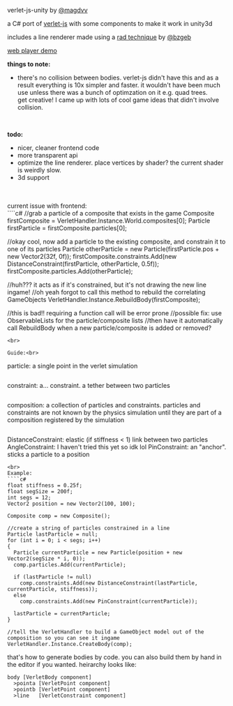 verlet-js-unity by <a href="http://twitter.com/magdvv">@magdvv</a>

a C# port of <a href="http://subprotocol.com/system/introducing-verlet-js.html">verlet-js</a> with some components to make it work in unity3d

includes a line renderer made using a <a href="https://github.com/bzgeb/UnityLineMeshes">rad technique</a> by 
<a href="http://twitter.com/bzgeb">@bzgeb</a><br>

<a href="http://whybotherplayinggameswhenyouwilljustdieandforgetthem.nfshost.com/verlet/">web player demo</a><br>

<b>things to note:</b>
- there's no collision between bodies. verlet-js didn't have this and as a result everything is 10x simpler and faster.
it wouldn't have been much use unless there was a bunch of optimzation on it e.g. quad trees.<br>
get creative! I came up with lots of cool game ideas that didn't involve collision.

<br>

<b>todo:</b>
- nicer, cleaner frontend code
- more transparent api
- optimize the line renderer. place vertices by shader? the current shader is weirdly slow.
- 3d support

<br>

<!--
<b>bugs:</b>
- 
 -->

<br>
current issue with frontend:<br>
````c#
//grab a particle of a composite that exists in the game
Composite firstComposite = VerletHandler.Instance.World.composites[0];
Particle firstParticle = firstComposite.particles[0];

//okay cool, now add a particle to the existing composite, and constrain it to one of its particles
Particle otherParticle = new Particle(firstParticle.pos + new Vector2(32f, 0f));
firstComposite.constraints.Add(new DistanceConstraint(firstParticle, otherParticle, 0.5f));
firstComposite.particles.Add(otherParticle);

//huh??? it acts as if it's constrained, but it's not drawing the new line ingame!
//oh yeah forgot to call this method to rebuild the correlating GameObjects
VerletHandler.Instance.RebuildBody(firstComposite);

//this is bad!! requiring a function call will be error prone
//possible fix: use ObservableLists for the particle/composite lists
//then have it automatically call RebuildBody when a new particle/composite is added or removed?
````
<br>

Guide:<br>
````
particle:           a single point in the verlet simulation
````
````
constraint:         a... constraint. a tether between two particles
````
````
composition:        a collection of particles and constraints.
                    particles and constraints are not known by the physics simulation 
                    until they are part of a composition registered by the simulation
````
````
DistanceConstraint: elastic (if stiffness < 1) link between two particles
AngleConstraint:    I haven't tried this yet so idk lol
PinConstraint:      an "anchor". sticks a particle to a position
````
<br>
Example:
````c#
float stiffness = 0.25f;
float segSize = 200f;
int segs = 12;
Vector2 position = new Vector2(100, 100);

Composite comp = new Composite();

//create a string of particles constrained in a line
Particle lastParticle = null;
for (int i = 0; i < segs; i++)
{
  Particle currentParticle = new Particle(position + new Vector2(segSize * i, 0));
  comp.particles.Add(currentParticle);

  if (lastParticle != null) 
    comp.constraints.Add(new DistanceConstraint(lastParticle, currentParticle, stiffness));
  else
    comp.constraints.Add(new PinConstraint(currentParticle));
  
  lastParticle = currentParticle;
}

//tell the VerletHandler to build a GameObject model out of the composition so you can see it ingame
VerletHandler.Instance.CreateBody(comp);

````

that's how to generate bodies by code. you can also build them by hand in the editor if you wanted. heirarchy looks like:
````
body [VerletBody component]
  >pointa [VerletPoint component]
  >pointb [VerletPoint component]
  >line   [VerletConstraint component]
````
